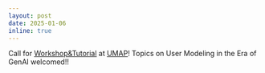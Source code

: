 ```yaml
---
layout: post
date: 2025-01-06
inline: true
---
```


Call for <a href="https://www.um.org/umap2025/" target="blank">Workshop&Tutorial</a> at <a href="https://www.um.org/umap2025/organizers/" target="blank">UMAP</a>! Topics on User Modeling in the Era of GenAI welcomed!!




